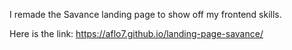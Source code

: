 I remade the Savance landing page to show off my frontend skills.

Here is the link: https://aflo7.github.io/landing-page-savance/